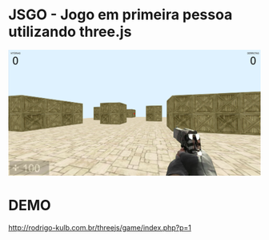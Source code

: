 # JSGO - Jogo em primeira pessoa utilizando three.js

![print](img/cap2.png)


# DEMO
http://rodrigo-kulb.com.br/threejs/game/index.php?p=1
